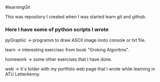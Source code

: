 #learningGit

This was repository I created when I was started learn git and github.

### Here I have some of python scripts I wrote

pyGraphic -> programm to draw ASCII image inoto console or txt file.

learn -> interesting exercisec from book "Groking Algoritms".

homework -> some other exercises that I have done.

web -> it`s folder with my portfolio web page that I wrote while learning in ATU Letterkenny.
